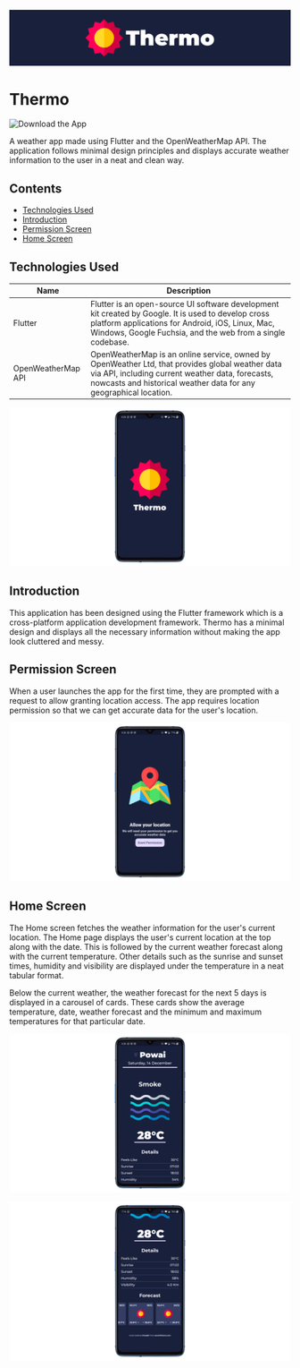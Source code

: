 ![Thermo Banner](docs/thermo-cover.png)

# Thermo

![Download the App](https://img.shields.io/website?label=Get%20the%20App&logo=Google%20Play&style=for-the-badge&up_color=blueviolet&up_message=Play%20Store&url=https%3A%2F%2Fplay.google.com%2Fstore%2Fapps%2Fdetails%3Fid%3Din.theoctagon.weather)

A weather app made using Flutter and the OpenWeatherMap API. The application follows minimal design principles and displays accurate weather information to the user in a neat and clean way.

## Contents

- [Technologies Used](#technologies-used)
- [Introduction](#introduction)
- [Permission Screen](#permission-screen)
- [Home Screen](#home-screen)

## Technologies Used

| Name               | Description                                                                                                                                                                                                              |
| ------------------ | ------------------------------------------------------------------------------------------------------------------------------------------------------------------------------------------------------------------------ |
| Flutter            | Flutter is an open-source UI software development kit created by Google. It is used to develop cross platform applications for Android, iOS, Linux, Mac, Windows, Google Fuchsia, and the web from a single codebase.    |
| OpenWeatherMap API | OpenWeatherMap is an online service, owned by OpenWeather Ltd, that provides global weather data via API, including current weather data, forecasts, nowcasts and historical weather data for any geographical location. |

![Splash Screen](docs/splashscreen.png)

## Introduction

This application has been designed using the Flutter framework which is a cross-platform application development framework. Thermo has a minimal design and displays all the necessary information without making the app look cluttered and messy.

## Permission Screen

When a user launches the app for the first time, they are prompted with a request to allow granting location access. The app requires location permission so that we can get accurate data for the user's location.

![Permission Screen](docs/allow-permission.png)

## Home Screen

The Home screen fetches the weather information for the user's current location. The Home page displays the user's current location at the top along with the date. This is followed by the current weather forecast along with the current temperature. Other details such as the sunrise and sunset times, humidity and visibility are displayed under the temperature in a neat tabular format.

Below the current weather, the weather forecast for the next 5 days is displayed in a carousel of cards. These cards show the average temperature, date, weather forecast and the minimum and maximum temperatures for that particular date.

![Weather Details](docs/weather-detail.png)

![Weather Forecast](docs/weather-forecast.png)
